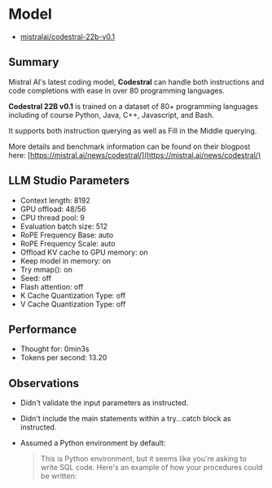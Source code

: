 # Model

- [mistralai/codestral-22b-v0.1](https://lmstudio.ai/models/mistralai/codestral-22b-v0.1)

## Summary

Mistral AI's latest coding model, **Codestral** can handle both instructions and code completions with ease in over 80 programming languages.

**Codestral 22B v0.1** is trained on a dataset of 80+ programming languages including of course Python, Java, C++, Javascript, and Bash.

It supports both instruction querying as well as Fill in the Middle querying.

More details and benchmark information can be found on their blogpost here:
[https://mistral.ai/news/codestral/](https://mistral.ai/news/codestral/)

## LLM Studio Parameters

- Context length: 8192
- GPU offload: 48/56
- CPU thread pool: 9
- Evaluation batch size: 512
- RoPE Frequency Base: auto
- RoPE Frequency Scale: auto
- Offload KV cache to GPU memory: on
- Keep model in memory: on
- Try mmap(): on
- Seed: off
- Flash attention: off
- K Cache Quantization Type: off
- V Cache Quantization Type: off

## Performance

- Thought for: 0min3s
- Tokens per second: 13.20

## Observations

- Didn't validate the input parameters as instructed.
- Didn't include the main statements within a try...catch block as instructed.
- Assumed a Python environment by default:

    > This is Python environment, but it seems like you're asking to write SQL code. Here's an example of how your procedures could be written:

